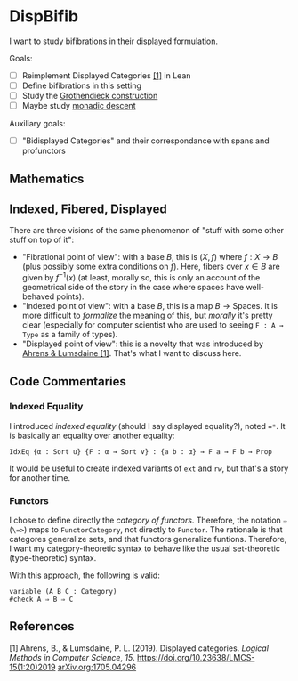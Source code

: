 # DispBifib

I want to study bifibrations in their displayed formulation.

Goals:
- [ ] Reimplement Displayed Categories [[1]](#1) in Lean
- [ ] Define bifibrations in this setting
- [ ] Study the [Grothendieck construction][grot-cons]
- [ ] Maybe study [monadic descent][monadic-descent]

Auxiliary goals:
- [ ] "Bidisplayed Categories" and their correspondance with spans and
  profunctors

## Mathematics

## Indexed, Fibered, Displayed

There are three visions of the same phenomenon of "stuff with some other stuff
on top of it":
- "Fibrational point of view": with a base $B$, this is $(X, f)$
  where $f : X \to B$ (plus possibly some extra conditions on $f$).
  Here, fibers over $x \in B$ are given by $f^{-1}(x)$
  (at least, morally so, this is only an account of the geometrical side of the
  story in the case where spaces have well-behaved points).
- "Indexed point of view": with a base $B$, this is a map
  $B \to \textrm{Spaces}$.
  It is more difficult to _formalize_ the meaning of this, but _morally_
  it's pretty clear (especially for computer scientist who are used to seeing
  `F : A → Type` as a family of types).
- "Displayed point of view": this is a novelty that was introduced by
  [Ahrens & Lumsdaine [1]](#1). That's what I want to discuss here.

## Code Commentaries

### Indexed Equality

I introduced _indexed equality_ (should I say displayed equality?), noted `=*`.
It is basically an equality over another equality:
```lean
IdxEq {α : Sort u} {F : α → Sort v} : {a b : α} → F a → F b → Prop
```

It would be useful to create indexed variants of `ext` and `rw`, but that's a
story for another time.

### Functors

I chose to define directly the _category of functors_. Therefore, the notation
`⇒` (`\=>`) maps to `FunctorCategory`, not directly to `Functor`. The rationale
is that categores generalize sets, and that functors generalize funtions.
Therefore, I want my category-theoretic syntax to behave like the usual
set-theoretic (type-theoretic) syntax.

With this approach, the following is valid:
```lean
variable (A B C : Category)
#check A ⇒ B ⇒ C
```

## References

<a name="1">[1]</a> Ahrens, B., & Lumsdaine, P. L. (2019). Displayed categories. _Logical Methods in Computer Science_, _15_.
<https://doi.org/10.23638/LMCS-15(1:20)2019>
[arXiv.org:1705.04296](https://arxiv.org/abs/1705.04296)



[monadic-descent]: https://ncatlab.org/nlab/show/monadic+descent
[grot-cons]: https://ncatlab.org/nlab/show/Grothendieck+construction